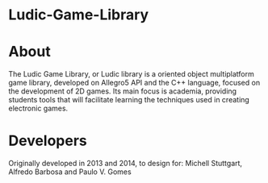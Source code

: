 Ludic-Game-Library
==================

About
==================

The Ludic Game Library, or Ludic library is a oriented object multiplatform game library, developed on Allegro5 API
and the C++ language, focused on the development of 2D games. Its main focus is academia,
providing students tools that will facilitate learning the techniques used in creating
electronic games.

Developers
==================

Originally developed in 2013 and 2014, to design for: Michell Stuttgart, Alfredo Barbosa and Paulo V. Gomes

